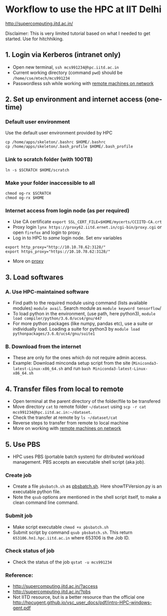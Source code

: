 # Workflow to use the HPC at IIT Delhi</br>
http://supercomputing.iitd.ac.in/   

Disclaimer: This is very limited tutorial based on what I needed to get started. Use for hitchhiking.

## 1. Login via Kerberos (intranet only)
- Open new terminal, `ssh mcs991234@hpc.iitd.ac.in`
- Current working directory (command `pwd`) should be `/home/cse/mtech/mcs991234`
- Passwordless ssh while working with [remote machines on network]

## 2. Set up environment and internet access (one-time)
### Default user environment
Use the default user environment provided by HPC
```
cp /home/apps/skeleton/.bashrc $HOME/.bashrc
cp /home/apps/skeleton/.bash_profile $HOME/.bash_profile
```
### Link to scratch folder (with 100TB)
```
ln -s $SCRATCH $HOME/scratch
```
### Make your folder inaccessible to all
```
chmod og-rx $SCRATCH
chmod og-rx $HOME 
```

### Internet access from login node (as per required)
- Use CA certificate `export SSL_CERT_FILE=$HOME/mycerts/CCIITD-CA.crt`
- Proxy login `lynx https://proxy62.iitd.ernet.in/cgi-bin/proxy.cgi` or open `firefox` and login to proxy.
- Log in to HPC to *same* login node. Set env variables
```
export http_proxy="http://10.10.78.62:3128/"
export https_proxy="https://10.10.78.62:3128/"
```
- More on [proxy]

## 3. Load softwares
### A. Use HPC-maintained software
- Find path to the required module using command (lists available modules) `module avail`. Search module as `module keyword tensorflow`/
- To load python in the environment, (use path, here python3), `module load compiler/python/3.6.0/ucs4/gnu/447`
- For more python packages (like numpy, pandas etc), use a suite or individually load. Loading a suite for python3 by `module load pythonpackages/3.6.0/ucs4/gnu/suite1`

### B. Download from the internet
- These are only for the ones which do not require admin access.
- Example: Download minconda setup script from the site (`Miniconda3-latest-Linux-x86_64.sh` and run `bash Miniconda3-latest-Linux-x86_64.sh`

## 4. Transfer files from local to remote
- Open terminal at the parent directory of the folder/file to be transfered
- Move directory `cat` to remote folder `~/dataset` using `scp -r cat mcs991234@hpc.iitd.ac.in:~/dataset`. 
- Check the transfer at remote by `ls ~/dataset/cat`
- Reverse steps to transfer from remote to local machine
- More on working with [remote machines on network]

## 5. Use PBS
- HPC uses PBS (portable batch system) for ditributed workload management. PBS accepts an executable shell script (aka job).
### Create job
- Create a file `pbsbatch.sh` as [pbsbatch.sh]. Here showTFVersion.py is an executable python file.
- Note the `qsub` options are mentioned in the shell script itself, to make a clean command line command.

### Submit job
- Make script executable `chmod +x pbsbatch.sh`
- Submit script by command `qsub pbsbatch.sh`. This return `653106.hn1.hpc.iitd.ac.in` where 653106 is the Job ID.

### Check status of job
- Check the status of the job `qstat -u mcs991234`

### Reference:
- http://supercomputing.iitd.ac.in/?access
- http://supercomputing.iitd.ac.in/?pbs
- Not IITD resource, but is a better resource than the official one http://hpcugent.github.io/vsc_user_docs/pdf/intro-HPC-windows-gent.pdf

[proxy]:https://github.com/ChrystleMyrnaLobo/scribble/blob/master/proxy_iitd.md
[pbsbatch.sh]:https://github.com/ChrystleMyrnaLobo/scribble/blob/master/pbsbatch.sh
[remote machines on network]:https://github.com/ChrystleMyrnaLobo/scribble/blob/master/networkServer.md
